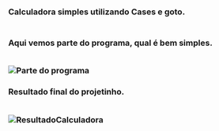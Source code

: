 <h3> Calculadora simples utilizando Cases e goto.

<br>
<br>
<h3> Aqui vemos parte do programa, qual é bem simples.
<br>
<br>


![Parte do programa](https://user-images.githubusercontent.com/64815075/226491151-28152490-aeef-4f50-a69f-9bee51a1edf6.png)
<br>
<h3> Resultado final do projetinho.
<br>

<br>

![ResultadoCalculadora](https://user-images.githubusercontent.com/64815075/226491318-effd495a-dee0-4676-ab1a-0390f7cfbded.png)
